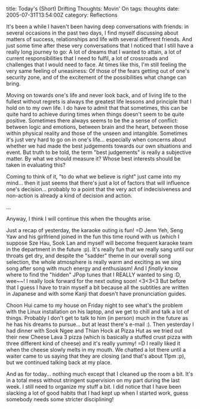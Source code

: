 title: Today's (Short) Drifting Thoughts: Movin' On
tags: thoughts
date: 2005-07-31T13:54:00Z
category: Reflections

It's been a while I haven't been having deep conversations with friends: in several occasions in the past two days, I find myself discussing about matters of success, relationships and life with several different friends. And just some time after these very conversations that I noticed that I still have a really long journey to go: A lot of dreams that I wanted to attain, a lot of current responsibilities that I need to fulfil, a lot of crossroads and challenges that I would need to face. At times like this, I'm still feeling the very same feeling of uneasiness: Of those of the fears getting out of one's security zone, and of the excitement of the possibilities what change can bring.

Moving on towards one's life and never look back, and of living life to the fullest without regrets is always the greatest life lessons and principle that I hold on to my own life. I do have to admit that that sometimes, this can be quite hard to achieve during times when things doesn't seem to be quite positive. Sometimes there always seems to be the a sense of conflict: between logic and emotions, between brain and the heart, between those within physical reality and those of the unseen and intangible. Sometimes it's just very hard to go on in one's life… especially when concerns about whether we had made the best judgements towards our own situations and event. But truth to be told, the term "best judgements" is really a subjective matter. By what we should measure it? Whose best interests should be taken in evaluating this?

Coming to think of it, "to do what we believe is right" just came into my mind… then it just seems that there's just a lot of factors that will influence one's decision… probably to a point that the very act of indecisiveness and non-action is already a kind of decision and action.

…

Anyway, I think I will continue this when the thoughts arise.

Just a recap of yesterday, the karaoke outing is fun! =D Jenn Yeh, Seng Yaw and his girlfriend joined in the fun this time round with us (which I suppose Sze Hau, Sook Lan and myself will become frequent karaoke team in the department in the future :p). It's really fun that we really sang until our throats get dry, and despite the "sadder" theme in our overall song selection, the whole atmosphere is really warm and exciting as we sing song after song with much energy and enthusiasm! And I *finally* know where to find the "hidden" JPop tunes that I REALLY wanted to sing :D, wee~~! I really look forward for the next outing soon! <3<3<3 But before that I guess I have to train myself a bit because all the subtitles are written in Japanese and with some Kanji that doesn't have pronunciation guides.

Choon Hui came to my house on Friday night to see what's the problem with the Linux installation on his laptop, and we get to chill and talk a lot of things. Probably I don't get to talk to him (in person) much in the future as he has his dreams to pursue… but at least there's e-mail :). Then yesterday I had dinner with Sook Ngee and Thian Hock at Pizza Hut as we tried out their new Cheese Lava 3 pizza (which is basically a stuffed crust pizza with three different kind of cheese) and it's really yummy! =D I really liked it when the cheese slowly melts in my mouth. We chatted a lot there until a waiter came to us saying that they are closing (and that's about 11pm :p), but we continued talking back at my place.

And as for today… nothing much except that I cleaned up the room a bit. It's in a total mess without stringent supervision on my part during the last week. I still need to organize my stuff a bit. I did notice that I have been slacking a lot of good habits that I had kept up when I started work, guess somebody needs some stricter disciplining!

